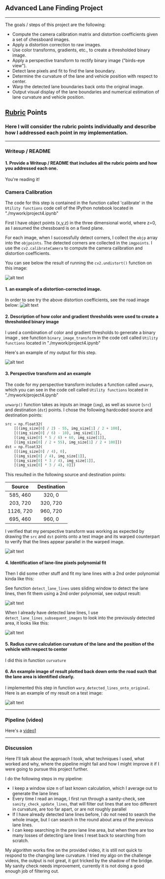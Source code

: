 ## Advanced Lane Finding Project
---

The goals / steps of this project are the following:

* Compute the camera calibration matrix and distortion coefficients given a set of chessboard images.
* Apply a distortion correction to raw images.
* Use color transforms, gradients, etc., to create a thresholded binary image.
* Apply a perspective transform to rectify binary image ("birds-eye view").
* Detect lane pixels and fit to find the lane boundary.
* Determine the curvature of the lane and vehicle position with respect to center.
* Warp the detected lane boundaries back onto the original image.
* Output visual display of the lane boundaries and numerical estimation of lane curvature and vehicle position.

[//]: # (Image References)

[image1]: ./output_images/undistort-1.png "Undistorted"
[image2]: ./output_images/undistort.png "Road Transformed"
[image3]: ./output_images/threshold_binary.png "Threshold Binary"
[image4]: ./output_images/checkTranfsform.png "Checking Transform"
[image5]: ./output_images/detect_lane_lines_1.png "Fit Visual"
[image6]: ./output_images/detect_lane_lines2.png "Fit Visual"
[image7]: ./output_images/output_metrics.png "Output"
[video1]: ./output_images/project_video.mp4 "Video"
[video1]: ./output_images/challenge_video.mp4 "Challenge Video"

## [Rubric](https://review.udacity.com/#!/rubrics/571/view) Points

### Here I will consider the rubric points individually and describe how I addressed each point in my implementation.  

---

### Writeup / README

#### 1. Provide a Writeup / README that includes all the rubric points and how you addressed each one.  
You're reading it!

### Camera Calibration

The code for this step is contained in the function called 'calibrate' in the  `Utility functions` code cell of the IPython notebook located in "./mywork/project4.ipynb"   

First I have object points (x,y,z) in the three dimensional world, where z=0, as I assumed the chessboard is on a fixed plane.

For each image, when I successfully detect corners, I collect the `objp` array into the `objpoints`. The detected corners are collected in the `imgpoints`. I use the `cv2.calibrateCamera` to compute the camera calibration and distortion coefficients.  

You can see below the result of running the `cv2.undistort()` function on this image: 

![alt text][image1]

#### 1. an example of a distortion-corrected image.

In order to see try the above distortion coefficients, see the road image below:
![alt text][image2]

#### 2. Description of how color and gradient thresholds were used to create a thresholded binary image

I used a combination of color and gradient thresholds to generate a binary image , see function `binary_image_transform` in the code cell called `Utility functions` located in "./mywork/project4.ipynb"

Here's an example of my output for this step.

![alt text][image3]

#### 3. Perspective transform and an example

The code for my perspective transform includes a function called `unwarp`, which you can see in the code cell called `Utility functions` located in "./mywork/project4.ipynb"

`unwarp()` function takes as inputs an image (`img`), as well as source (`src`) and destination (`dst`) points.  I chose the following hardcoded source and destination points:

```python
src = np.float32(
    [[(img_size[0] / 2) - 55, img_size[1] / 2 + 100],
    [((img_size[0] / 6) - 10), img_size[1]],
    [(img_size[0] * 5 / 6) + 60, img_size[1]],
    [(img_size[0] / 2 + 55), img_size[1] / 2 + 100]])
dst = np.float32(
    [[(img_size[0] / 4), 0],
    [(img_size[0] / 4), img_size[1]],
    [(img_size[0] * 3 / 4), img_size[1]],
    [(img_size[0] * 3 / 4), 0]])
```

This resulted in the following source and destination points:

| Source        | Destination   | 
|:-------------:|:-------------:| 
| 585, 460      | 320, 0        | 
| 203, 720      | 320, 720      |
| 1126, 720     | 960, 720      |
| 695, 460      | 960, 0        |

I verified that my perspective transform was working as expected by drawing the `src` and `dst` points onto a test image and its warped counterpart to verify that the lines appear parallel in the warped image.

![alt text][image4]

#### 4. Identification of lane-line pixels polynomial fit

Then I did some other stuff and fit my lane lines with a 2nd order polynomial kinda like this:


See function `detect_lane_lines` uses sliding window to detect the lane lines, then fit them using a 2nd order polynomial, see output result:

![alt text][image5]

When I already have detected lane lines, I use `detect_lane_lines_subsequent_images` to look into the previously detected area, it looks like this:

![alt text][image6]

#### 5. Radius curve calculation curvature of the lane and the position of the vehicle with respect to center

I did this in function `curvature`

#### 6. An example image of result plotted back down onto the road such that the lane area is identified clearly.

I implemented this step in function `warp_detected_lines_onto_original`.  Here is an example of my result on a test image:

![alt text][image7]

---

### Pipeline (video)

Here's a [video1]

---

### Discussion

Here I'll talk about the approach I took, what techniques I used, what worked and why, where the pipeline might fail and 
how I might improve it if I were going to pursue this project further.
  
I do the following steps in my pipeline:

* I keep a window size n of last known calculation, which I average out to generate the lane lines
* Every time I read an image, I first run through a sanity-check, see `sanity_check_update_lines`, that will filter out lines that are too different in curvature, are too far apart, or are not roughly parallel
* If I have already detected lane lines before, I do not need to search the whole image, but I can search in the round about area of the previous lane lines.
* I can keep searching in the prev lane line area, but when there are too many losses of detecting lane lines I reset back to searching from scratch.

My algorithm works fine on the provided video, it is still not quick to respond to the changing lane curvature. I tried my algo on the challenge videos, the output is not great, it got tricked by the shadow of the bridge.  My sanity check needs improvement, currently it is not doing a good enough job of filtering out.

